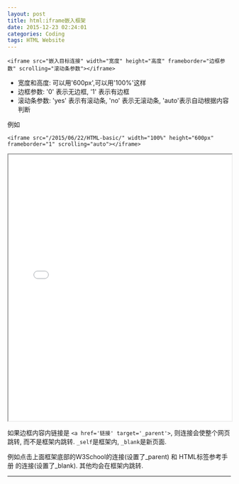 ```yaml
---
layout: post
title: html:iframe嵌入框架
date: 2015-12-23 02:24:01
categories: Coding
tags: HTML Website
---
```



`<iframe src="嵌入目标连接" width="宽度" height="高度" frameborder="边框参数" scrolling="滚动条参数"></iframe>`

- 宽度和高度: 可以用'600px',可以用'100%'这样
- 边框参数: '0' 表示无边框, '1' 表示有边框
- 滚动条参数: 'yes' 表示有滚动条, 'no' 表示无滚动条, 'auto'表示自动根据内容判断

例如

`<iframe src="/2015/06/22/HTML-basic/" width="100%" height="600px" frameborder="1" scrolling="auto"></iframe>`

<iframe src="/2015/06/22/HTML-basic/" width="100%" height="600px" frameborder="1" scrolling="auto"></iframe>

如果边框内容内链接是 `<a href='链接' target='_parent'>`, 则连接会使整个网页跳转, 而不是框架内跳转. `_self`是框架内, `_blank`是新页面.

例如点击上面框架底部的W3School的连接(设置了\_parent) 和 HTML标签参考手册 的连接(设置了\_blank). 其他均会在框架内跳转.

------
